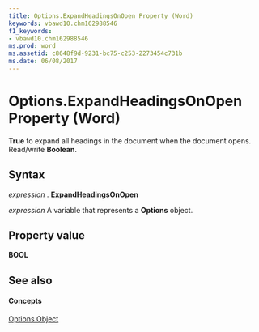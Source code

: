 ```yaml
---
title: Options.ExpandHeadingsOnOpen Property (Word)
keywords: vbawd10.chm162988546
f1_keywords:
- vbawd10.chm162988546
ms.prod: word
ms.assetid: c8648f9d-9231-bc75-c253-2273454c731b
ms.date: 06/08/2017
---
```



# Options.ExpandHeadingsOnOpen Property (Word)

 **True** to expand all headings in the document when the document opens. Read/write **Boolean**.


## Syntax

 _expression_ . **ExpandHeadingsOnOpen**

 _expression_ A variable that represents a **Options** object.


## Property value

 **BOOL**


## See also


#### Concepts


[Options Object](Word.Options.md)

